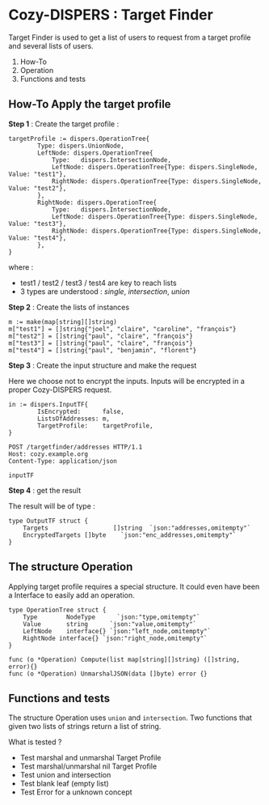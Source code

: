 # Cozy-DISPERS : Target Finder

Target Finder is used to get a list of users to request from a target profile and several lists of users.

1. How-To
2. Operation
3. Functions and tests

## How-To Apply the target profile

**Step 1** : Create the target profile :

```golang
targetProfile := dispers.OperationTree{
		Type: dispers.UnionNode,
		LeftNode: dispers.OperationTree{
			Type:   dispers.IntersectionNode,
			LeftNode: dispers.OperationTree{Type: dispers.SingleNode, Value: "test1"},
			RightNode: dispers.OperationTree{Type: dispers.SingleNode, Value: "test2"},
		},
		RightNode: dispers.OperationTree{
			Type:   dispers.IntersectionNode,
			LeftNode: dispers.OperationTree{Type: dispers.SingleNode, Value: "test3"},
			RightNode: dispers.OperationTree{Type: dispers.SingleNode, Value: "test4"},
		},
}
```

where :
- test1 / test2 / test3 / test4 are key to reach lists
- 3 types are understood : *single*, *intersection*, *union*

**Step 2** : Create the lists of instances

```golang
m := make(map[string][]string)
m["test1"] = []string{"joel", "claire", "caroline", "françois"}
m["test2"] = []string{"paul", "claire", "françois"}
m["test3"] = []string{"paul", "claire", "françois"}
m["test4"] = []string{"paul", "benjamin", "florent"}
```

**Step 3** : Create the input structure and make the request

Here we choose not to encrypt the inputs. Inputs will be encrypted in a proper Cozy-DISPERS request.

```golang
in := dispers.InputTF{
		IsEncrypted:      false,
		ListsOfAddresses: m,
		TargetProfile:    targetProfile,
}
```

```http
POST /targetfinder/addresses HTTP/1.1
Host: cozy.example.org
Content-Type: application/json

inputTF
```

**Step 4** : get the result

The result will be of type :

```golang
type OutputTF struct {
	Targets  	 			 []string  `json:"addresses,omitempty"`
	EncryptedTargets []byte    `json:"enc_addresses,omitempty"`
}
```

## The structure Operation

Applying target profile requires a special structure. It could even have been a Interface to easily add an operation.

```golang
type OperationTree struct {
	Type   		NodeType      `json:"type,omitempty"`
	Value  		string      `json:"value,omitempty"`
	LeftNode 	interface{} `json:"left_node,omitempty"`
	RightNode interface{} `json:"right_node,omitempty"`
}

func (o *Operation) Compute(list map[string][]string) ([]string, error){}
func (o *Operation) UnmarshalJSON(data []byte) error {}
```

## Functions and tests

The structure Operation uses `union` and `intersection`. Two functions that given two lists of strings return a list of string.

What is tested ?
- Test marshal and unmarshal Target Profile
- Test marshal/unmarshal nil Target Profile
- Test union and intersection
- Test blank leaf (empty list)
- Test Error for a unknown concept
